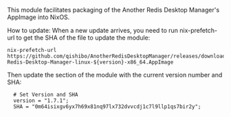 This module facilitates packaging of the Another Redis Desktop Manager's AppImage into NixOS.

How to update:
When a new update arrives, you need to run nix-prefetch-url to get the SHA of the file to update the module:

```
nix-prefetch-url https://github.com/qishibo/AnotherRedisDesktopManager/releases/download/v${version}/Another-Redis-Desktop-Manager-linux-${version}-x86_64.AppImage
```

Then update the section of the module with the current version number and SHA:

```
  # Set Version and SHA
  version = "1.7.1";
  SHA = "0m64isixgv6yx7h69x81nq97lx732dvvcdj1c7l9llp1qs7bir2y";
```

